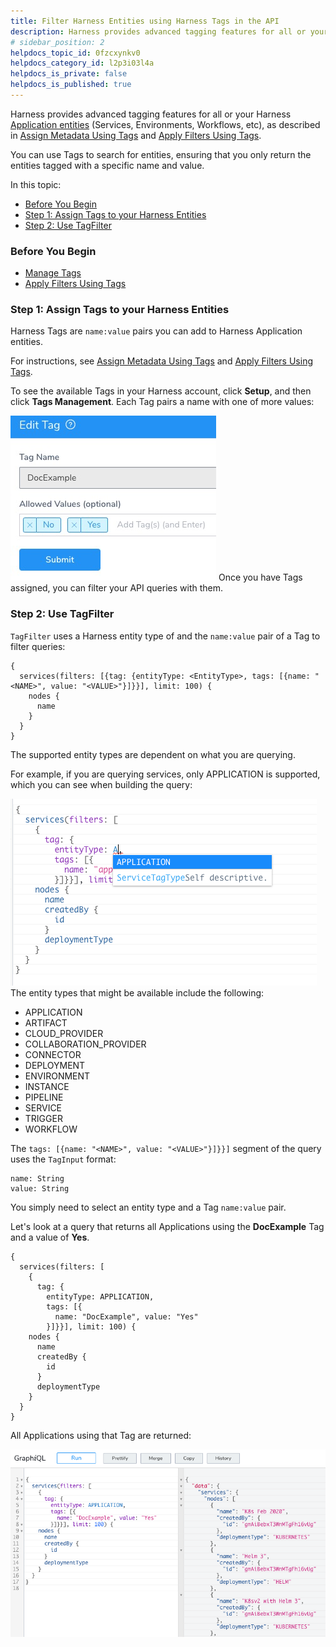 ```yaml
---
title: Filter Harness Entities using Harness Tags in the API
description: Harness provides advanced tagging features for all or your Harness Application entities (Services, Environments, Workflows, etc), as described in Assign Metadata Using Tags and Apply Filters Using Ta…
# sidebar_position: 2
helpdocs_topic_id: 0fzcxynkv0
helpdocs_category_id: l2p3i03l4a
helpdocs_is_private: false
helpdocs_is_published: true
---
```


Harness provides advanced tagging features for all or your Harness [Application entities](../../../continuous-delivery/model-cd-pipeline/applications/application-configuration.md) (Services, Environments, Workflows, etc), as described in [Assign Metadata Using Tags](../../account/tags/tags.md) and [Apply Filters Using Tags](../../account/tags/apply-filters-using-tags.md).

You can use Tags to search for entities, ensuring that you only return the entities tagged with a specific name and value.

In this topic:

* [Before You Begin](#before_you_begin)
* [Step 1: Assign Tags to your Harness Entities](#step_1_assign_tags_to_your_harness_entities)
* [Step 2: Use TagFilter](#step_2_use_tag_filter)

### Before You Begin

* [Manage Tags](../../account/tags/manage-tags.md)
* [Apply Filters Using Tags](../../account/tags/apply-filters-using-tags.md)

### Step 1: Assign Tags to your Harness Entities

Harness Tags are `name:value` pairs you can add to Harness Application entities.

For instructions, see [Assign Metadata Using Tags](../../account/tags/tags.md) and [Apply Filters Using Tags](../../account/tags/apply-filters-using-tags.md).

To see the available Tags in your Harness account, click **Setup**, and then click **Tags Management**. Each Tag pairs a name with one of more values:

![](./static/filter-api-queries-using-harness-tags-12.png)
Once you have Tags assigned, you can filter your API queries with them.

### Step 2: Use TagFilter

`TagFilter` uses a Harness entity type of and the `name:value` pair of a Tag to filter queries:


```
{  
  services(filters: [{tag: {entityType: <EntityType>, tags: [{name: "<NAME>", value: "<VALUE>"}]}}], limit: 100) {  
    nodes {  
      name  
    }  
  }  
}
```
The supported entity types are dependent on what you are querying.

For example, if you are querying services, only APPLICATION is supported, which you can see when building the query:

![](./static/filter-api-queries-using-harness-tags-13.png)
The entity types that might be available include the following: 

* APPLICATION
* ARTIFACT
* CLOUD\_PROVIDER
* COLLABORATION\_PROVIDER
* CONNECTOR
* DEPLOYMENT
* ENVIRONMENT
* INSTANCE
* PIPELINE
* SERVICE
* TRIGGER
* WORKFLOW

The `tags: [{name: "<NAME>", value: "<VALUE>"}]}}]` segment of the query uses the `TagInput` format:


```
name: String  
value: String
```
You simply need to select an entity type and a Tag `name:value` pair.

Let's look at a query that returns all Applications using the **DocExample** Tag and a value of **Yes**.


```
{  
  services(filters: [  
    {  
      tag: {  
        entityType: APPLICATION,   
        tags: [{  
          name: "DocExample", value: "Yes"  
        }]}}], limit: 100) {  
    nodes {  
      name  
      createdBy {  
        id  
      }  
      deploymentType  
    }  
  }  
}
```
All Applications using that Tag are returned:

![](./static/filter-api-queries-using-harness-tags-14.png)
